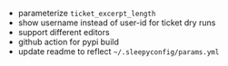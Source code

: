 - parameterize `ticket_excerpt_length`
- show username instead of user-id for ticket dry runs
- support different editors
- github action for pypi build
- update readme to reflect `~/.sleepyconfig/params.yml`